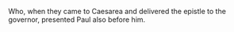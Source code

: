 Who, when they came to Caesarea and delivered the epistle to the governor, presented Paul also before him.
